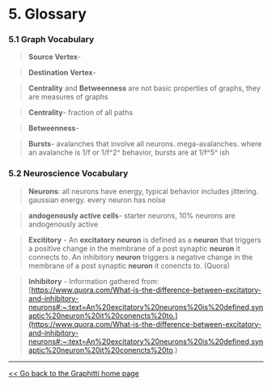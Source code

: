 # 5. Glossary

### 5.1 Graph Vocabulary 

> **Source Vertex**- 

> **Destination Vertex**- 

> **Centrality** and **Betweenness** are not basic properties of graphs, they are measures of graphs

> **Centrality**- fraction of all paths

> **Betweenness**- 

> **Bursts**- avalanches that involve all neurons. mega-avalanches. where an avalanche is 1/f or 1/f^2^ behavior, bursts are at 1/f^5^ ish 

### 5.2 Neuroscience Vocabulary 

> **Neurons**: all neurons have energy, typical behavior includes jittering. gaussian energy. every neuron has noise

> **andogenously active cells**- starter neurons, 10% neurons are andogenously active

> **Excititory** - An **excitatory neuron** is defined as a **neuron** that triggers a positive change in the membrane of a post synaptic **neuron** it connects to. An inhibitory **neuron** triggers a negative change in the membrane of a post synaptic **neuron** it conencts to. (Quora)

> **Inhibitory** - Information gathered from: 
[https://www.quora.com/What-is-the-difference-between-excitatory-and-inhibitory-neurons#:~:text=An%20excitatory%20neurons%20is%20defined,synaptic%20neuron%20it%20conencts%20to.](https://www.quora.com/What-is-the-difference-between-excitatory-and-inhibitory-neurons#:~:text=An%20excitatory%20neurons%20is%20defined,synaptic%20neuron%20it%20conencts%20to.)

---------
[<< Go back to the Graphitti home page](index.md)
